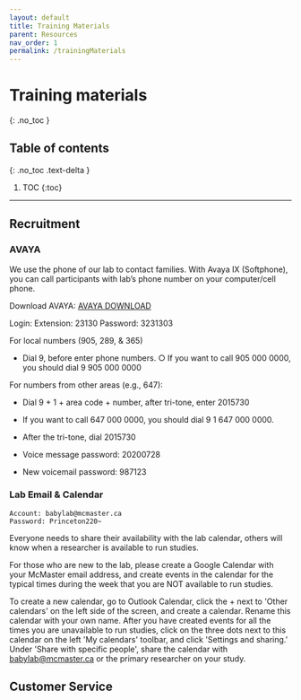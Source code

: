 ```yaml
---
layout: default
title: Training Materials
parent: Resources
nav_order: 1
permalink: /trainingMaterials
---
```


# Training materials
{: .no_toc }

## Table of contents
{: .no_toc .text-delta }

1. TOC
{:toc}

---
## Recruitment
### AVAYA
We use the phone of our lab to contact families. With Avaya IX (Softphone), you can call participants with lab’s phone number on your computer/cell phone.

Download AVAYA: [AVAYA DOWNLOAD](https://telecom.mcmaster.ca/products-services/avaya-ix-softphone)

Login:
 Extension: 23130
 Password: 3231303
		
For local numbers (905, 289, & 365)
* Dial 9, before enter phone numbers.
		○ If you want to call 905 000 0000, you should dial 9 905 000 0000
		
For numbers from other areas (e.g., 647):
* Dial 9 + 1 + area code + number, after tri-tone, enter 2015730
* If you want to call 647 000 0000, you should dial 9 1 647 000 0000. 
* After the tri-tone, dial 2015730 
	
* Voice message password: 20200728
* New voicemail password: 987123

### Lab Email & Calendar

    Account: babylab@mcmaster.ca
    Password: Princeton220~
    
Everyone needs to share their availability with the lab calendar, others will know when a researcher is available to run studies.
           
For those who are new to the lab, please create a Google Calendar with your McMaster email address, and create events in the calendar for the typical times during the week that you are NOT available to run studies. 

To create a new calendar, go to Outlook Calendar, click the + next to 'Other calendars' on the left side of the screen, and create a calendar. Rename this calendar with your own name. After you have created events for all the times you are unavailable to run studies, click on the three dots next to this calendar on the left 'My calendars' toolbar, and click 'Settings and sharing.' Under 'Share with specific people', share the calendar with babylab@mcmaster.ca or the primary researcher on your study. 


## Customer Service 
